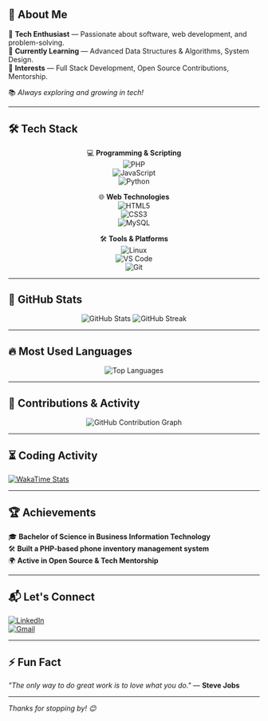 ## 🚀 About Me  

🔹 **Tech Enthusiast** — Passionate about software, web development, and problem-solving.  
🔹 **Currently Learning** — Advanced Data Structures & Algorithms, System Design.  
🔹 **Interests** — Full Stack Development, Open Source Contributions, Mentorship.  

📚 _Always exploring and growing in tech!_

---

## 🛠️ Tech Stack  
<div align="center">
  
💻 **Programming & Scripting**  
![PHP](https://img.shields.io/badge/PHP-268bd2?style=for-the-badge&logo=php&logoColor=white)  
![JavaScript](https://img.shields.io/badge/JavaScript-000000?style=for-the-badge&logo=javascript&logoColor=yellow)  
![Python](https://img.shields.io/badge/Python-268bd2?style=for-the-badge&logo=python&logoColor=white)  

🌐 **Web Technologies**  
![HTML5](https://img.shields.io/badge/HTML5-000000?style=for-the-badge&logo=html5&logoColor=268bd2)  
![CSS3](https://img.shields.io/badge/CSS3-268bd2?style=for-the-badge&logo=css3&logoColor=white)  
![MySQL](https://img.shields.io/badge/MySQL-000000?style=for-the-badge&logo=mysql&logoColor=white)  

🛠️ **Tools & Platforms**  
![Linux](https://img.shields.io/badge/Linux-268bd2?style=for-the-badge&logo=linux&logoColor=white)  
![VS Code](https://img.shields.io/badge/VS%20Code-000000?style=for-the-badge&logo=visual-studio-code&logoColor=blue)  
![Git](https://img.shields.io/badge/Git-268bd2?style=for-the-badge&logo=git&logoColor=white)  

</div>

---

## 🚀 GitHub Stats  

<p align="center">
  <img src="https://github-readme-stats.vercel.app/api?username=shaddySco&show_icons=true&theme=solarized&count_private=true" alt="GitHub Stats" />
  <img src="https://streak-stats.demolab.com/?user=shaddySco&theme=solarized" alt="GitHub Streak" />
</p>

---

## 🔥 Most Used Languages  

<p align="center">
  <img src="https://github-readme-stats.vercel.app/api/top-langs/?username=shaddySco&layout=compact&theme=solarized" alt="Top Languages" />
</p>

---

## 🎯 Contributions & Activity  

<p align="center">
  <img src="http://github-profile-summary-cards.vercel.app/api/cards/profile-details?username=shaddySco&theme=solarized" alt="GitHub Contribution Graph" />
</p>

---

## ⏳ Coding Activity  

[![WakaTime Stats](https://github-readme-stats.vercel.app/api/wakatime?username=shaddySco)](https://wakatime.com/@shaddySco)

---

## 🏆 Achievements  

🎓 **Bachelor of Science in Business Information Technology**  
🛠️ **Built a PHP-based phone inventory management system**  
🌍 **Active in Open Source & Tech Mentorship**  

---

## 📬 Let's Connect  

[![LinkedIn](https://img.shields.io/badge/LinkedIn-000000?style=for-the-badge&logo=linkedin&logoColor=white)](https://www.linkedin.com/in/shadrackwahinya/)  
[![Gmail](https://img.shields.io/badge/Gmail-268bd2?style=for-the-badge&logo=gmail&logoColor=white)](mailto:your-email@example.com)  

---

## ⚡ Fun Fact  

_"The only way to do great work is to love what you do."_ — **Steve Jobs**  

---

_Thanks for stopping by! 😊_
